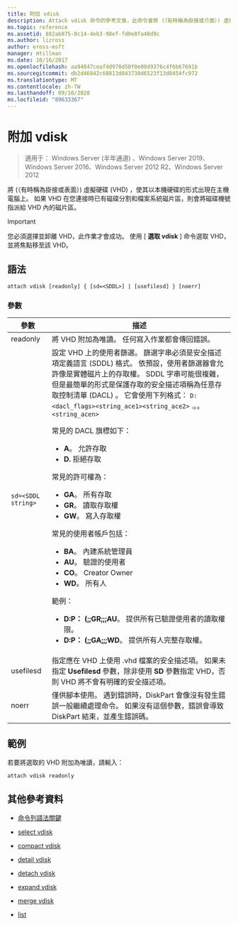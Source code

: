 ```yaml
---
title: 附加 vdisk
description: Attach vdisk 命令的參考文章，此命令會將 (（有時稱為掛接或介面）) 虛擬硬碟 (VHD) ，使其以本機硬碟的形式出現在主機電腦上。
ms.topic: reference
ms.assetid: 882ab875-0c14-4eb3-98ef-fd0e8fa40d9c
ms.author: lizross
author: eross-msft
manager: mtillman
ms.date: 10/16/2017
ms.openlocfilehash: aa94847ceaf4d978d50f0e00d9376c4f6b67691b
ms.sourcegitcommit: db2d46842c68813d043738d6523f13d8454fc972
ms.translationtype: MT
ms.contentlocale: zh-TW
ms.lasthandoff: 09/10/2020
ms.locfileid: "89633367"
---
```

# <a name="attach-vdisk"></a>附加 vdisk

> 適用于： Windows Server (半年通道) 、Windows Server 2019、Windows Server 2016、Windows Server 2012 R2、Windows Server 2012

將 (（有時稱為掛接或表面）) 虛擬硬碟 (VHD) ，使其以本機硬碟的形式出現在主機電腦上。 如果 VHD 在您連接時已有磁碟分割和檔案系統磁片區，則會將磁碟機號指派給 VHD 內的磁片區。

> [!IMPORTANT]
> 您必須選擇並卸離 VHD，此作業才會成功。 使用 [ **選取 vdisk** ] 命令選取 VHD，並將焦點移至該 VHD。

## <a name="syntax"></a>語法

```
attach vdisk [readonly] { [sd=<SDDL>] | [usefilesd] } [noerr]
```

### <a name="parameters"></a>參數

| 參數 | 描述 |
| --------- | ----------- |
| readonly | 將 VHD 附加為唯讀。 任何寫入作業都會傳回錯誤。 |
| `sd=<SDDL string>` | 設定 VHD 上的使用者篩選。 篩選字串必須是安全描述項定義語言 (SDDL) 格式。 依預設，使用者篩選器會允許像是實體磁片上的存取權。 SDDL 字串可能很複雜，但是最簡單的形式是保護存取的安全描述項稱為任意存取控制清單 (DACL) 。 它會使用下列格式： `D:<dacl_flags><string_ace1><string_ace2>` .。。 `<string_acen>`<p>常見的 DACL 旗標如下：<ul><li>**A**。 允許存取</li><li>**D.** 拒絕存取</li></ul>常見的許可權為：<ul><li>**GA**。 所有存取</li><li>**GR**。 讀取存取權</li><li> **GW**。 寫入存取權</li></ul>常見的使用者帳戶包括：<ul><li>**BA**。 內建系統管理員</li><li>**AU**。 驗證的使用者</li><li>**CO**。 Creator Owner</li><li>**WD**。 所有人</li></ul>範例：<ul><li>**D:P： (;;GR;;;AU**。 提供所有已驗證使用者的讀取權限。</li><li>**D:P： (;;GA;;;WD**。 提供所有人完整存取權。</li></ul> |
| usefilesd | 指定應在 VHD 上使用 .vhd 檔案的安全描述項。 如果未指定 **Usefilesd** 參數，除非使用 **SD** 參數指定 VHD，否則 VHD 將不會有明確的安全描述項。 |
| noerr | 僅供腳本使用。 遇到錯誤時，DiskPart 會像沒有發生錯誤一般繼續處理命令。 如果沒有這個參數，錯誤會導致 DiskPart 結束，並產生錯誤碼。 |

## <a name="examples"></a>範例

若要將選取的 VHD 附加為唯讀，請輸入：

```
attach vdisk readonly
```

## <a name="additional-references"></a>其他參考資料

- [命令列語法關鍵](command-line-syntax-key.md)

- [select vdisk](select-vdisk.md)

- [compact vdisk](compact-vdisk.md)

- [detail vdisk](detail-vdisk.md)

- [detach vdisk](detach-vdisk.md)

- [expand vdisk](expand-vdisk.md)

- [merge vdisk](merge-vdisk.md)

- [list](./list.md)